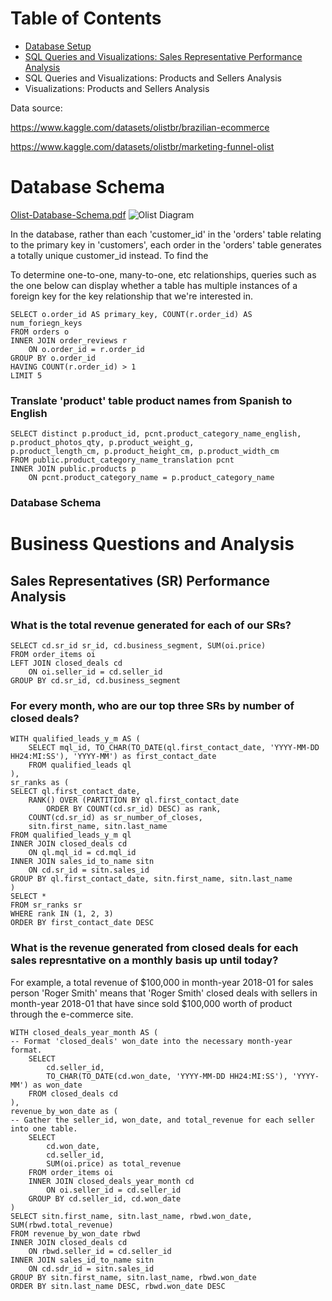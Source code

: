 # Table of Contents
* [Database Setup](https://github.com/rsnyderaustin/Ecommerce-Data-Analysis/tree/main?tab=readme-ov-file#database-setup)
* [SQL Queries and Visualizations: Sales Representative Performance Analysis](https://github.com/rsnyderaustin/Ecommerce-Data-Analysis/tree/main?tab=readme-ov-file#sales-analysis)
* SQL Queries and Visualizations: Products and Sellers Analysis
* Visualizations: Products and Sellers Analysis

Data source: 

https://www.kaggle.com/datasets/olistbr/brazilian-ecommerce

https://www.kaggle.com/datasets/olistbr/marketing-funnel-olist

# Database Schema
[Olist-Database-Schema.pdf](https://github.com/rsnyderaustin/Ecommerce-Data-Analysis/files/14393659/Olist-Database-Schema.pdf)
![Olist Diagram](https://github.com/rsnyderaustin/Ecommerce-Data-Analysis/assets/114520816/2e1c568f-cbf7-4c37-bbf7-736162f19681)

In the database, rather than each 'customer_id' in the 'orders' table relating to the primary key in 'customers', each order in the 'orders' table generates a totally unique customer_id instead. To find the 

To determine one-to-one, many-to-one, etc relationships, queries such as the one below can display whether a table has multiple instances of a foreign key for the key relationship that we're interested in.

```
SELECT o.order_id AS primary_key, COUNT(r.order_id) AS num_foriegn_keys
FROM orders o
INNER JOIN order_reviews r
	ON o.order_id = r.order_id
GROUP BY o.order_id 
HAVING COUNT(r.order_id) > 1
LIMIT 5
```

### Translate 'product' table product names from Spanish to English
```
SELECT distinct p.product_id, pcnt.product_category_name_english, p.product_photos_qty, p.product_weight_g,
p.product_length_cm, p.product_height_cm, p.product_width_cm
FROM public.product_category_name_translation pcnt 
INNER JOIN public.products p
	ON pcnt.product_category_name = p.product_category_name
```

### Database Schema


# Business Questions and Analysis
## Sales Representatives (SR) Performance Analysis
### What is the total revenue generated for each of our SRs?
```
SELECT cd.sr_id sr_id, cd.business_segment, SUM(oi.price)
FROM order_items oi
LEFT JOIN closed_deals cd
	ON oi.seller_id = cd.seller_id
GROUP BY cd.sr_id, cd.business_segment
```
### For every month, who are our top three SRs by number of closed deals?
```
WITH qualified_leads_y_m AS (
	SELECT mql_id, TO_CHAR(TO_DATE(ql.first_contact_date, 'YYYY-MM-DD HH24:MI:SS'), 'YYYY-MM') as first_contact_date
	FROM qualified_leads ql 
),
sr_ranks as (
SELECT ql.first_contact_date,
	RANK() OVER (PARTITION BY ql.first_contact_date 
		ORDER BY COUNT(cd.sr_id) DESC) as rank,
	COUNT(cd.sr_id) as sr_number_of_closes,
	sitn.first_name, sitn.last_name
FROM qualified_leads_y_m ql 
INNER JOIN closed_deals cd
	ON ql.mql_id = cd.mql_id
INNER JOIN sales_id_to_name sitn
	ON cd.sr_id = sitn.sales_id
GROUP BY ql.first_contact_date, sitn.first_name, sitn.last_name
)
SELECT *
FROM sr_ranks sr
WHERE rank IN (1, 2, 3)
ORDER BY first_contact_date DESC
```
### What is the revenue generated from closed deals for each sales represntative on a monthly basis up until today?
For example, a total revenue of $100,000 in month-year 2018-01 for sales person 'Roger Smith' means that 'Roger Smith' closed deals with sellers in month-year 2018-01 that have since sold $100,000 worth of product through the e-commerce site.
```
WITH closed_deals_year_month AS (
-- Format 'closed_deals' won_date into the necessary month-year format.
	SELECT 
		cd.seller_id, 
		TO_CHAR(TO_DATE(cd.won_date, 'YYYY-MM-DD HH24:MI:SS'), 'YYYY-MM') as won_date
	FROM closed_deals cd
),
revenue_by_won_date as (
-- Gather the seller_id, won_date, and total_revenue for each seller into one table.
	SELECT 
		cd.won_date,
		cd.seller_id, 
		SUM(oi.price) as total_revenue
	FROM order_items oi
	INNER JOIN closed_deals_year_month cd
		ON oi.seller_id = cd.seller_id
	GROUP BY cd.seller_id, cd.won_date
)
SELECT sitn.first_name, sitn.last_name, rbwd.won_date, SUM(rbwd.total_revenue)
FROM revenue_by_won_date rbwd
INNER JOIN closed_deals cd
	ON rbwd.seller_id = cd.seller_id
INNER JOIN sales_id_to_name sitn
	ON cd.sdr_id = sitn.sales_id
GROUP BY sitn.first_name, sitn.last_name, rbwd.won_date
ORDER BY sitn.last_name DESC, rbwd.won_date DESC
```

